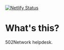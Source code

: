[![Netlify Status](https://api.netlify.com/api/v1/badges/bdf55b20-9a5d-4305-a4e9-5c0c28f9f579/deploy-status)](https://app.netlify.com/sites/502helpdesk/deploys)
# What's this?
502Network helpdesk.
